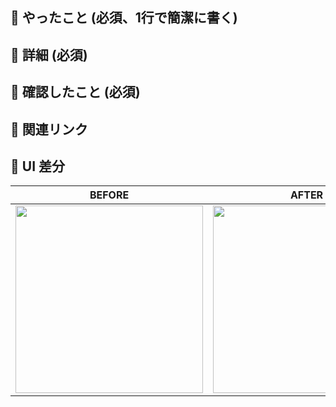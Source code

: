 ## :star2: やったこと (必須、1行で簡潔に書く)


## :mag_right: 詳細 (必須)


## :bug: 確認したこと (必須)


## :memo: 関連リンク


## :art: UI 差分
|BEFORE|AFTER|
|:--:|:--:|
|<img width="300" src=""/>|<img width="300" src=""/>|

